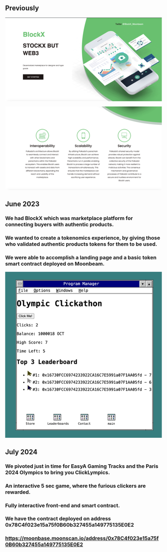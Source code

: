 ## Previously


![alt text](./images/block.png "Block 1")

![alt text](./images/block2.png "Block 2")
## June 2023
### We had BlockX which was marketplace platform for connecting buyers with authentic products.
### We wanted to create a tokenomics experience, by giving those who validated authentic products tokens for them to be used.
### We were able to accomplish a landing page and a basic token smart contract deployed on Moonbeam.

![alt text](./images/clickathon.png "Clickathon 1")

## July 2024
### We pivoted just in time for EasyA Gaming Tracks and the Paris 2024 Olympics to bring you ClickLympics.
### An interactive 5 sec game, where the furious clickers are rewarded.
### Fully interactive front-end and smart contract.
### We have the contract deployed on address  0x78C4f023e15a75f0B60b327455a149775135E0E2 
### https://moonbase.moonscan.io/address/0x78C4f023e15a75f0B60b327455a149775135E0E2